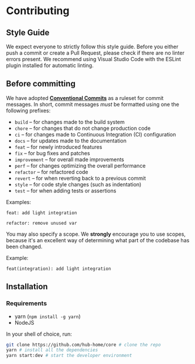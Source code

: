 # Contributing

## Style Guide

We expect everyone to strictly follow this style guide.
Before you either push a commit or create a Pull Request, please check if there are no linter errors present. We recommend using Visual Studio Code with the ESLint plugin installed for automatic linting.

## Before committing

We have adopted **[Conventional Commits](https://www.conventionalcommits.org)** as a ruleset for commit messages. In short, commit messages *must* be formatted using one the following prefixes:

- `build` – for changes made to the build system
- `chore` – for changes that do not change production code
- `ci` – for changes made to Continuous Integration (CI) configuration
- `docs` – for updates made to the documentation
- `feat` – for newly introduced features
- `fix` – for bug fixes and patches
- `improvement` – for overall made improvements
- `perf` – for changes optimizing the overall performance
- `refactor` – for refactored code
- `revert` – for when reverting back to a previous commit
- `style` – for code style changes (such as indentation)
- `test` – for when adding tests or assertions

Examples:

`feat: add light integration`

`refactor: remove unused var`

You may also specify a scope. We **strongly** encourage you to use scopes, because it's an excellent way of determining what part of the codebase has been changed.

Example:

`feat(integration): add light integration`

## Installation

### Requirements

- yarn (`npm install -g yarn`)
- NodeJS

In your shell of choice, run:

```bash
git clone https://github.com/hub-home/core # clone the repo
yarn # install all the dependencies
yarn start:dev # start the developer environment
```